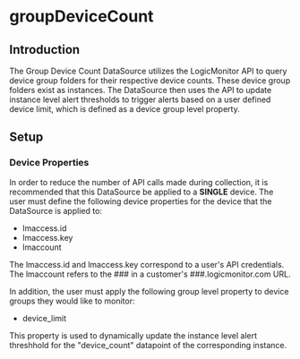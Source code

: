 # groupDeviceCount
## Introduction
The Group Device Count DataSource utilizes the LogicMonitor API to query device group folders for their respective device
counts.  These device group folders exist as instances.  The DataSource then uses the API to update instance level alert
thresholds to trigger alerts based on a user defined device limit, which is defined as a device group level property.

## Setup
### Device Properties
In order to reduce the number of API calls made during collection, it is recommended that this DataSource be applied to a 
**SINGLE** device.  The user must define the following device properties for the device that the DataSource is applied to:

* lmaccess.id
* lmaccess.key
* lmaccount

The lmaccess.id and lmaccess.key correspond to a user's API credentials. The lmaccount refers to the ### in a customer's 
###.logicmonitor.com URL.

In addition, the user must apply the following group level property to device groups they would like to monitor:

* device_limit

This property is used to dynamically update the instance level alert threshhold for the "device_count" datapoint of the
corresponding instance.
